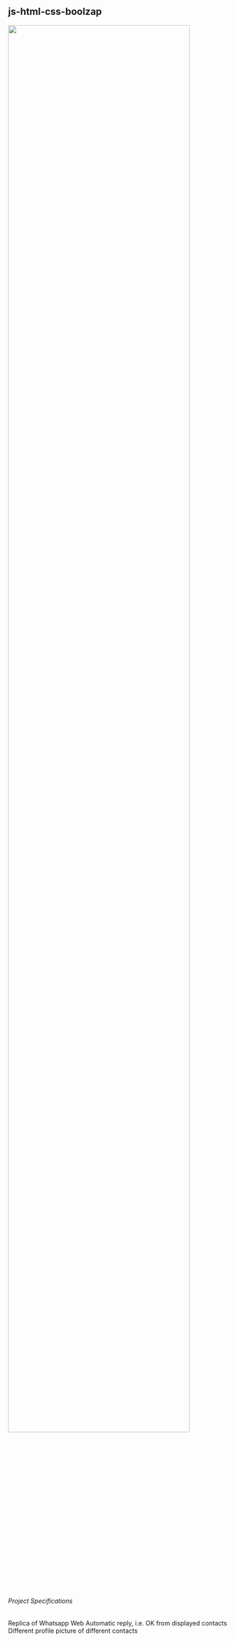 ## js-html-css-boolzap

<img src="https://user-images.githubusercontent.com/47572837/79216048-27f19b80-7e6a-11ea-875e-d0fc56261fd5.png" width="90%"></img> 

###### Project Specifications

Replica of Whatsapp Web
Automatic reply, i.e. OK from displayed contacts
Different profile picture of different contacts
